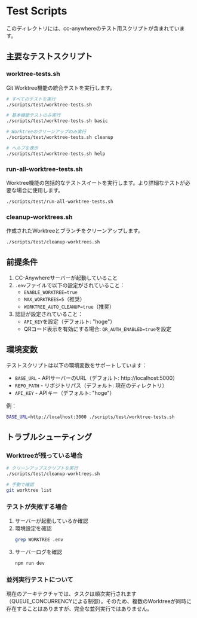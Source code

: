 # Test Scripts

このディレクトリには、cc-anywhereのテスト用スクリプトが含まれています。

## 主要なテストスクリプト

### worktree-tests.sh
Git Worktree機能の統合テストを実行します。

```bash
# すべてのテストを実行
./scripts/test/worktree-tests.sh

# 基本機能テストのみ実行
./scripts/test/worktree-tests.sh basic

# Worktreeのクリーンアップのみ実行
./scripts/test/worktree-tests.sh cleanup

# ヘルプを表示
./scripts/test/worktree-tests.sh help
```

### run-all-worktree-tests.sh
Worktree機能の包括的なテストスイートを実行します。より詳細なテストが必要な場合に使用します。

```bash
./scripts/test/run-all-worktree-tests.sh
```

### cleanup-worktrees.sh
作成されたWorktreeとブランチをクリーンアップします。

```bash
./scripts/test/cleanup-worktrees.sh
```

## 前提条件

1. CC-Anywhereサーバーが起動していること
2. `.env`ファイルで以下の設定がされていること：
   - `ENABLE_WORKTREE=true`
   - `MAX_WORKTREES=5`（推奨）
   - `WORKTREE_AUTO_CLEANUP=true`（推奨）
3. 認証が設定されていること：
   - `API_KEY`を設定（デフォルト: "hoge"）
   - QRコード表示を有効にする場合: `QR_AUTH_ENABLED=true`を設定

## 環境変数

テストスクリプトは以下の環境変数をサポートしています：

- `BASE_URL` - APIサーバーのURL（デフォルト: http://localhost:5000）
- `REPO_PATH` - リポジトリパス（デフォルト: 現在のディレクトリ）
- `API_KEY` - APIキー（デフォルト: "hoge"）

例：
```bash
BASE_URL=http://localhost:3000 ./scripts/test/worktree-tests.sh
```

## トラブルシューティング

### Worktreeが残っている場合

```bash
# クリーンアップスクリプトを実行
./scripts/test/cleanup-worktrees.sh

# 手動で確認
git worktree list
```

### テストが失敗する場合

1. サーバーが起動しているか確認
2. 環境設定を確認
   ```bash
   grep WORKTREE .env
   ```
3. サーバーログを確認
   ```bash
   npm run dev
   ```

### 並列実行テストについて

現在のアーキテクチャでは、タスクは順次実行されます（QUEUE_CONCURRENCYによる制御）。そのため、複数のWorktreeが同時に存在することはありますが、完全な並列実行ではありません。
